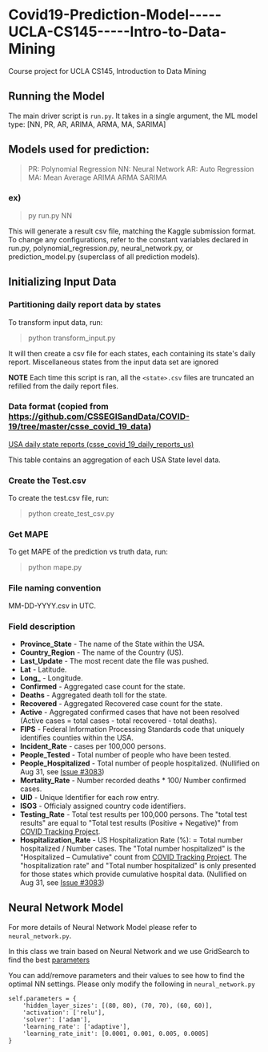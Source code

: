 # Covid19-Prediction-Model-----UCLA-CS145-----Intro-to-Data-Mining

Course project for UCLA CS145, Introduction to Data Mining

## Running the Model

The main driver script is `run.py`. It takes in a single argument, the ML model type: [NN, PR, AR, ARIMA, ARMA, MA, SARIMA]

## Models used for prediction:

> PR: Polynomial Regression
> NN: Neural Network
> AR: Auto Regression
> MA: Mean Average
> ARIMA
> ARMA
> SARIMA

### ex)

> py run.py NN

This will generate a result csv file, matching the Kaggle submission format. To change any configurations, refer to the constant variables declared in run.py, polynomial_regression.py, neural_network.py, or prediction_model.py (superclass of all prediction models).

## Initializing Input Data

### Partitioning daily report data by states

To transform input data, run:

> python transform_input.py

It will then create a csv file for each states, each containing its state's daily report. Miscellaneous states from the input data set are ignored

**NOTE** Each time this script is ran, all the `<state>.csv` files are truncated an refilled from the daily report files.

### Data format (copied from https://github.com/CSSEGISandData/COVID-19/tree/master/csse_covid_19_data)

[USA daily state reports (csse_covid_19_daily_reports_us)](https://github.com/CSSEGISandData/COVID-19/tree/master/csse_covid_19_data/csse_covid_19_daily_reports_us)

This table contains an aggregation of each USA State level data.


### Create the Test.csv

To create the test.csv file, run: 

> python create_test_csv.py

### Get MAPE

To get MAPE of the prediction vs truth data, run:

> python mape.py

### File naming convention

MM-DD-YYYY.csv in UTC.

### Field description

- <b>Province_State</b> - The name of the State within the USA.
- <b>Country_Region</b> - The name of the Country (US).
- <b>Last_Update</b> - The most recent date the file was pushed.
- <b>Lat</b> - Latitude.
- <b>Long\_</b> - Longitude.
- <b>Confirmed</b> - Aggregated case count for the state.
- <b>Deaths</b> - Aggregated death toll for the state.
- <b>Recovered</b> - Aggregated Recovered case count for the state.
- <b>Active</b> - Aggregated confirmed cases that have not been resolved (Active cases = total cases - total recovered - total deaths).
- <b>FIPS</b> - Federal Information Processing Standards code that uniquely identifies counties within the USA.
- <b>Incident_Rate</b> - cases per 100,000 persons.
- <b>People_Tested</b> - Total number of people who have been tested.
- <b>People_Hospitalized</b> - Total number of people hospitalized. (Nullified on Aug 31, see [Issue #3083](https://github.com/CSSEGISandData/COVID-19/issues/3083))
- <b>Mortality_Rate</b> - Number recorded deaths \* 100/ Number confirmed cases.
- <b>UID</b> - Unique Identifier for each row entry.
- <b>ISO3</b> - Officialy assigned country code identifiers.
- <b>Testing_Rate</b> - Total test results per 100,000 persons. The "total test results" are equal to "Total test results (Positive + Negative)" from [COVID Tracking Project](https://covidtracking.com/).
- <b>Hospitalization_Rate</b> - US Hospitalization Rate (%): = Total number hospitalized / Number cases. The "Total number hospitalized" is the "Hospitalized – Cumulative" count from [COVID Tracking Project](https://covidtracking.com/). The "hospitalization rate" and "Total number hospitalized" is only presented for those states which provide cumulative hospital data. (Nullified on Aug 31, see [Issue #3083](https://github.com/CSSEGISandData/COVID-19/issues/3083))


## Neural Network Model

For more details of Neural Network Model please refer to `neural_network.py`.

In this class we train based on Neural Network and we use GridSearch to find the best [parameters](https://scikit-learn.org/stable/modules/generated/sklearn.neural_network.MLPClassifier.html#sklearn.neural_network.MLPClassifier)

You can add/remove parameters and their values to see how to find the optimal NN settings. Please only modify the following in  `neural_network.py`

```
self.parameters = {
    'hidden_layer_sizes': [(80, 80), (70, 70), (60, 60)],
    'activation': ['relu'],
    'solver': ['adam'],
    'learning_rate': ['adaptive'],
    'learning_rate_init': [0.0001, 0.001, 0.005, 0.0005]
} 
```